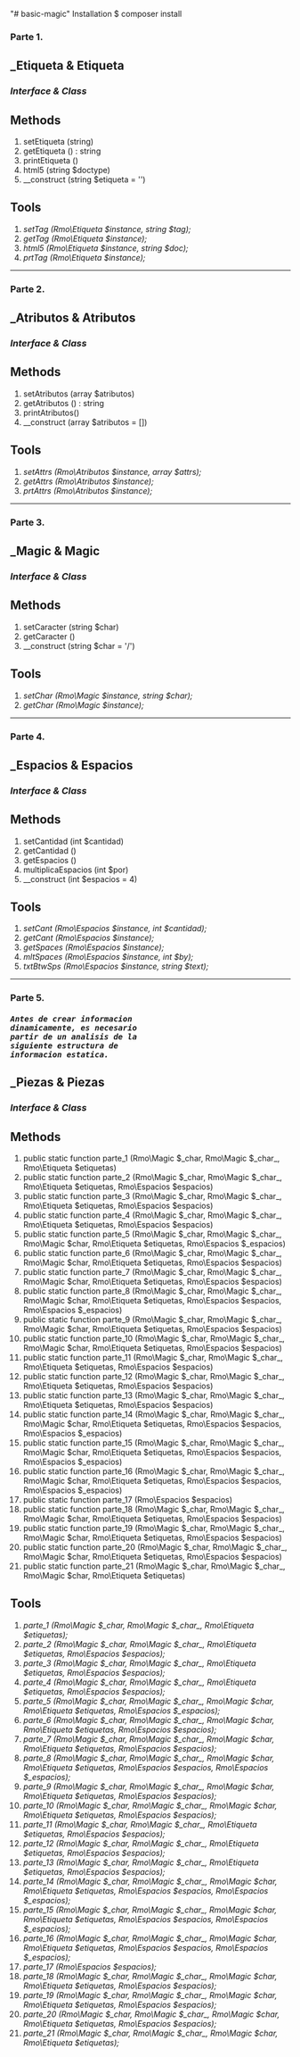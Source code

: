 "# basic-magic"  Installation $ composer install

<h3>Parte 1.</h3>

<h2>_Etiqueta & Etiqueta</h2>
<h3><em>Interface & Class</em></h3>

<h2>Methods</h2>

<ol>
    <li>setEtiqueta (string)</li>
    <li>getEtiqueta () : string</li>
    <li>printEtiqueta ()</li>
    <li>html5 (string $doctype)</li>
    <li>__construct (string $etiqueta = '')</li>
</ol>

<h2>Tools</h2>

<ol>
    <li><i>setTag (Rmo\Etiqueta $instance, string $tag);</i></li>
    <li><i>getTag (Rmo\Etiqueta $instance);</i></li>
    <li><i>html5 (Rmo\Etiqueta $instance, string $doc);</i></li>
    <li><i>prtTag (Rmo\Etiqueta $instance);</i></li>
</ol>

<hr>

<h3>Parte 2.</h3>

<h2>_Atributos & Atributos</h2>
<h3><em>Interface & Class</em></h3>

<h2>Methods</h2>

<ol>
    <li>setAtributos (array $atributos)</li>
    <li>getAtributos () : string</li>
    <li>printAtributos()</li>
    <li>__construct (array $atributos = [])</li>
</ol>

<h2>Tools</h2>

<ol>
    <li><i>setAttrs (Rmo\Atributos $instance, array $attrs);</i></li>
    <li><i>getAttrs (Rmo\Atributos $instance);</i></li>
    <li><i>prtAttrs (Rmo\Atributos $instance);</i></li>
</ol>

<hr>

<h3>Parte 3.</h3>

<h2>_Magic & Magic</h2>
<h3><em>Interface & Class</em></h3>

<h2>Methods</h2>

<ol>
    <li>setCaracter (string $char)</li>
    <li>getCaracter ()</li>
    <li>__construct (string $char = '/')</li>
</ol>

<h2>Tools</h2>

<ol>
    <li><i>setChar (Rmo\Magic $instance, string $char);</i></li>
    <li><i>getChar (Rmo\Magic $instance);</i></li>
</ol>

<hr>

<h3>Parte 4.</h3>

<h2>_Espacios & Espacios</h2>
<h3><em>Interface & Class</em></h3>

<h2>Methods</h2>

<ol>
    <li>setCantidad (int $cantidad)</li>
    <li>getCantidad ()</li>
    <li>getEspacios ()</li>
    <li>multiplicaEspacios (int $por)</li>
    <li>__construct (int $espacios = 4)</li>
</ol>

<h2>Tools</h2>

<ol>
    <li><i>setCant (Rmo\Espacios $instance, int $cantidad);</i></li>
    <li><i>getCant (Rmo\Espacios $instance);</i></li>
    <li><i>getSpaces (Rmo\Espacios $instance);</i></li>
    <li><i>mltSpaces (Rmo\Espacios $instance, int $by);</i></li>
    <li><i>txtBtwSps (Rmo\Espacios $instance, string $text);</i></li>
</ol>

<hr>

<h3>Parte 5.</h3>

<h4>
<em>
<pre>
Antes de crear informacion 
dinamicamente, es necesario 
partir de un analisis de la 
siguiente estructura de 
informacion estatica.
</pre>
</em>
</h4>

<h2>_Piezas & Piezas</h2>
<h3><em>Interface & Class</em></h3>

<h2>Methods</h2>

<ol>
    <li>public static function parte_1 (Rmo\Magic $_char, Rmo\Magic $_char_, Rmo\Etiqueta $etiquetas)</li>
    <li>public static function parte_2 (Rmo\Magic $_char, Rmo\Magic $_char_, Rmo\Etiqueta $etiquetas, Rmo\Espacios $espacios)</li>
    <li>public static function parte_3 (Rmo\Magic $_char, Rmo\Magic $_char_, Rmo\Etiqueta $etiquetas, Rmo\Espacios $espacios)</li>
    <li>public static function parte_4 (Rmo\Magic $_char, Rmo\Magic $_char_, Rmo\Etiqueta $etiquetas, Rmo\Espacios $espacios)</li>
    <li>public static function parte_5 (Rmo\Magic $_char, Rmo\Magic $_char_, Rmo\Magic $char, Rmo\Etiqueta $etiquetas, Rmo\Espacios $_espacios)</li>
    <li>public static function parte_6 (Rmo\Magic $_char, Rmo\Magic $_char_, Rmo\Magic $char, Rmo\Etiqueta $etiquetas, Rmo\Espacios $espacios)</li>
    <li>public static function parte_7 (Rmo\Magic $_char, Rmo\Magic $_char_, Rmo\Magic $char, Rmo\Etiqueta $etiquetas, Rmo\Espacios $espacios)</li>
    <li>public static function parte_8 (Rmo\Magic $_char, Rmo\Magic $_char_, Rmo\Magic $char, Rmo\Etiqueta $etiquetas, Rmo\Espacios $espacios, Rmo\Espacios $_espacios)</li>
    <li>public static function parte_9 (Rmo\Magic $_char, Rmo\Magic $_char_, Rmo\Magic $char, Rmo\Etiqueta $etiquetas, Rmo\Espacios $espacios)</li>
    <li>public static function parte_10 (Rmo\Magic $_char, Rmo\Magic $_char_, Rmo\Magic $char, Rmo\Etiqueta $etiquetas, Rmo\Espacios $espacios)</li>
    <li>public static function parte_11 (Rmo\Magic $_char, Rmo\Magic $_char_, Rmo\Etiqueta $etiquetas, Rmo\Espacios $espacios)</li>
    <li>public static function parte_12 (Rmo\Magic $_char, Rmo\Magic $_char_, Rmo\Etiqueta $etiquetas, Rmo\Espacios $espacios)</li>
    <li>public static function parte_13 (Rmo\Magic $_char, Rmo\Magic $_char_, Rmo\Etiqueta $etiquetas, Rmo\Espacios $espacios)</li>
    <li>public static function parte_14 (Rmo\Magic $_char, Rmo\Magic $_char_, Rmo\Magic $char, Rmo\Etiqueta $etiquetas, Rmo\Espacios $espacios, Rmo\Espacios $_espacios)</li>
    <li>public static function parte_15 (Rmo\Magic $_char, Rmo\Magic $_char_, Rmo\Magic $char, Rmo\Etiqueta $etiquetas, Rmo\Espacios $espacios, Rmo\Espacios $_espacios)</li>
    <li>public static function parte_16 (Rmo\Magic $_char, Rmo\Magic $_char_, Rmo\Magic $char, Rmo\Etiqueta $etiquetas, Rmo\Espacios $espacios, Rmo\Espacios $_espacios)</li>
    <li>public static function parte_17 (Rmo\Espacios $espacios)</li>
    <li>public static function parte_18 (Rmo\Magic $_char, Rmo\Magic $_char_, Rmo\Magic $char, Rmo\Etiqueta $etiquetas, Rmo\Espacios $espacios)</li>
    <li>public static function parte_19 (Rmo\Magic $_char, Rmo\Magic $_char_, Rmo\Magic $char, Rmo\Etiqueta $etiquetas, Rmo\Espacios $espacios)</li>
    <li>public static function parte_20 (Rmo\Magic $_char, Rmo\Magic $_char_, Rmo\Magic $char, Rmo\Etiqueta $etiquetas, Rmo\Espacios $espacios)</li>
    <li>public static function parte_21 (Rmo\Magic $_char, Rmo\Magic $_char_, Rmo\Magic $char, Rmo\Etiqueta $etiquetas)</li>
</ol>

<h2>Tools</h2>

<ol>
    <li><i>parte_1 (Rmo\Magic $_char, Rmo\Magic $_char_, Rmo\Etiqueta $etiquetas);</i></li>
    <li><i>parte_2 (Rmo\Magic $_char, Rmo\Magic $_char_, Rmo\Etiqueta $etiquetas, Rmo\Espacios $espacios);</i></li>
    <li><i>parte_3 (Rmo\Magic $_char, Rmo\Magic $_char_, Rmo\Etiqueta $etiquetas, Rmo\Espacios $espacios);</i></li>
    <li><i>parte_4 (Rmo\Magic $_char, Rmo\Magic $_char_, Rmo\Etiqueta $etiquetas, Rmo\Espacios $espacios);</i></li>
    <li><i>parte_5 (Rmo\Magic $_char, Rmo\Magic $_char_, Rmo\Magic $char, Rmo\Etiqueta $etiquetas, Rmo\Espacios $_espacios);</i></li>
    <li><i>parte_6 (Rmo\Magic $_char, Rmo\Magic $_char_, Rmo\Magic $char, Rmo\Etiqueta $etiquetas, Rmo\Espacios $espacios);</i></li>
    <li><i>parte_7 (Rmo\Magic $_char, Rmo\Magic $_char_, Rmo\Magic $char, Rmo\Etiqueta $etiquetas, Rmo\Espacios $espacios);</i></li>
    <li><i>parte_8 (Rmo\Magic $_char, Rmo\Magic $_char_, Rmo\Magic $char, Rmo\Etiqueta $etiquetas, Rmo\Espacios $espacios, Rmo\Espacios $_espacios);</i></li>
    <li><i>parte_9 (Rmo\Magic $_char, Rmo\Magic $_char_, Rmo\Magic $char, Rmo\Etiqueta $etiquetas, Rmo\Espacios $espacios);</i></li>
    <li><i>parte_10 (Rmo\Magic $_char, Rmo\Magic $_char_, Rmo\Magic $char, Rmo\Etiqueta $etiquetas, Rmo\Espacios $espacios);</i></li>
    <li><i>parte_11 (Rmo\Magic $_char, Rmo\Magic $_char_, Rmo\Etiqueta $etiquetas, Rmo\Espacios $espacios);</i></li>
    <li><i>parte_12 (Rmo\Magic $_char, Rmo\Magic $_char_, Rmo\Etiqueta $etiquetas, Rmo\Espacios $espacios);</i></li>
    <li><i>parte_13 (Rmo\Magic $_char, Rmo\Magic $_char_, Rmo\Etiqueta $etiquetas, Rmo\Espacios $espacios);</i></li>
    <li><i>parte_14 (Rmo\Magic $_char, Rmo\Magic $_char_, Rmo\Magic $char, Rmo\Etiqueta $etiquetas, Rmo\Espacios $espacios, Rmo\Espacios $_espacios);</i></li>
    <li><i>parte_15 (Rmo\Magic $_char, Rmo\Magic $_char_, Rmo\Magic $char, Rmo\Etiqueta $etiquetas, Rmo\Espacios $espacios, Rmo\Espacios $_espacios);</i></li>
    <li><i>parte_16 (Rmo\Magic $_char, Rmo\Magic $_char_, Rmo\Magic $char, Rmo\Etiqueta $etiquetas, Rmo\Espacios $espacios, Rmo\Espacios $_espacios);</i></li>
    <li><i>parte_17 (Rmo\Espacios $espacios);</i></li>
    <li><i>parte_18 (Rmo\Magic $_char, Rmo\Magic $_char_, Rmo\Magic $char, Rmo\Etiqueta $etiquetas, Rmo\Espacios $espacios);</i></li>
    <li><i>parte_19 (Rmo\Magic $_char, Rmo\Magic $_char_, Rmo\Magic $char, Rmo\Etiqueta $etiquetas, Rmo\Espacios $espacios);</i></li>
    <li><i>parte_20 (Rmo\Magic $_char, Rmo\Magic $_char_, Rmo\Magic $char, Rmo\Etiqueta $etiquetas, Rmo\Espacios $espacios);</i></li>
    <li><i>parte_21 (Rmo\Magic $_char, Rmo\Magic $_char_, Rmo\Magic $char, Rmo\Etiqueta $etiquetas);</i></li>
</ol>